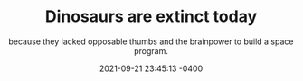 ---
layout: post
title: "Dinosaurs are extinct today"
subtitle: "because they lacked opposable thumbs and the brainpower to build a space program."
date: 2021-09-21 23:45:13 -0400
background: 'img\posts\article1\image1.png'
---